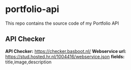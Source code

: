# portfolio-api
This repo contains the source code of my Portfolio API

## API Checker
  **API Checker:** https://checker.basboot.nl/
  **Webservice url:** https://stud.hosted.hr.nl/1004416/webservice.json
  **fields:** title,image,description


